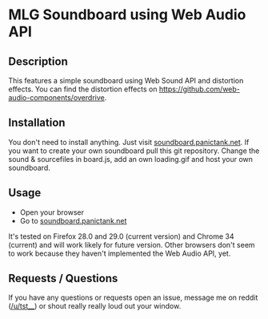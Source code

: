 # MLG Soundboard using Web Audio API

## Description
This features a simple soundboard using Web Sound API and distortion effects. 
You can find the distortion effects on https://github.com/web-audio-components/overdrive.


## Installation

You don't need to install anything. Just visit [soundboard.panictank.net](http://soundboard.panictank.net). 
If you want to create your own soundboard pull this git repository. Change the sound & sourcefiles in board.js, add an own loading.gif
and host your own soundboard. 

## Usage

* Open your browser
* Go to [soundboard.panictank.net](http://soundboard.panictank.net)

It's tested on Firefox 28.0 and 29.0 (current version) and Chrome 34 (current) and will work likely for future version.
Other browsers don't seem to work because they haven't implemented the Web Audio API, yet.


## Requests / Questions

If you have any questions or requests open an issue, message me on reddit ([/u/tst__](http://www.reddit.com/message/compose/?to=tst__)) or shout really really loud out your window.


